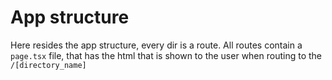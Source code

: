 # App structure

Here resides the app structure, every dir is a route. All routes contain a `page.tsx` file, that has the html that is shown to the user when routing to the `/[directory_name]`